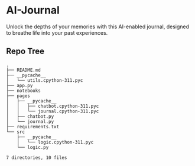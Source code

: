 # AI-Journal

Unlock the depths of your memories with this AI-enabled journal, designed to breathe life into your past experiences.


## Repo Tree
```
.
├── README.md
├── __pycache__
│   └── utils.cpython-311.pyc
├── app.py
├── notebooks
├── pages
│   ├── __pycache__
│   │   ├── chatbot.cpython-311.pyc
│   │   └── journal.cpython-311.pyc
│   ├── chatbot.py
│   └── journal.py
├── requirements.txt
└── src
    ├── __pycache__
    │   └── logic.cpython-311.pyc
    └── logic.py

7 directories, 10 files

```